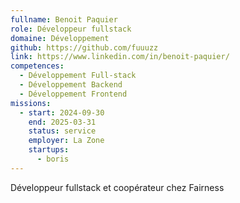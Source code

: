 ```yaml
---
fullname: Benoit Paquier
role: Développeur fullstack
domaine: Développement
github: https://github.com/fuuuzz
link: https://www.linkedin.com/in/benoit-paquier/
competences:
  - Développement Full-stack
  - Développement Backend
  - Développement Frontend
missions:
  - start: 2024-09-30
    end: 2025-03-31
    status: service
    employer: La Zone
    startups:
      - boris
---
```

Développeur fullstack et coopérateur chez Fairness